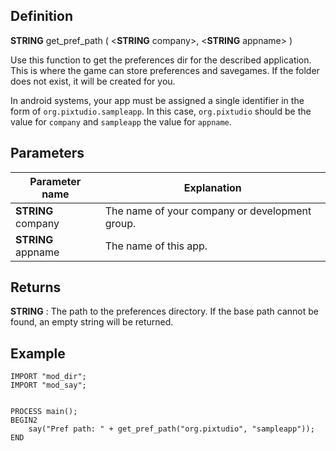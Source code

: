 Definition
----------

**STRING** get_pref_path ( &lt;**STRING** company&gt;, &lt;**STRING** appname&gt; )

Use this function to get the preferences dir for the described application.
This is where the game can store preferences and savegames.
If the folder does not exist, it will be created for you.

In android systems, your app must be assigned a single identifier in the form of
`org.pixtudio.sampleapp`. In this case, `org.pixtudio` should be the value for
`company` and `sampleapp` the value for `appname`.

Parameters
----------

| Parameter name     | Explanation                                    |
| ------------------ | ---------------------------------------------- |
| **STRING** company | The name of your company or development group. |
| **STRING** appname | The name of this app.                          |

Returns
-------

**STRING** : The path to the preferences directory. If the base path cannot be found, an empty string will be returned.

Example
-------

    IMPORT "mod_dir";
    IMPORT "mod_say";


    PROCESS main();
    BEGIN2
        say("Pref path: " + get_pref_path("org.pixtudio", "sampleapp"));
    END
